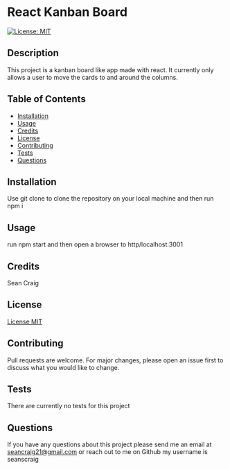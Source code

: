 # React Kanban Board

  [![License: MIT](https://img.shields.io/badge/License-MIT-yellow.svg)](https://opensource.org/licenses/MIT)

  ## Description
  This project is a kanban board like app made with react. It currently only allows a user to move the cards to and around the columns.

  ## Table of Contents
  - [Installation](#installation)
  - [Usage](#usage)
  - [Credits](#credits)
  - [License](#license)
  - [Contributing](#contributing)
  - [Tests](#tests)
  - [Questions](#questions)

  ## Installation 
  Use git clone to clone the repository on your local machine and then run npm i

  ## Usage 
  run npm start and then open a browser to http/localhost:3001

  ## Credits 
  Sean Craig

  ## License 
  [License MIT](https://opensource.org/licenses/MIT)

  ## Contributing
  Pull requests are welcome. For major changes, please open an issue first to discuss what you would like to change.

  ## Tests
  There are currently no tests for this project

  ## Questions
  If you have any questions about this project please send me an email at seancraig21@gmail.com or reach out to me on Github my username is seanscraig

